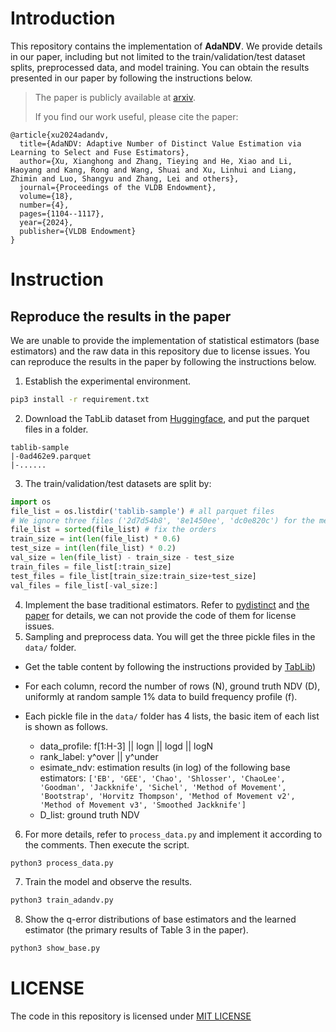 # Introduction

This repository contains the implementation of **AdaNDV**. We provide details in our paper, including but not limited to the train/validation/test dataset splits, preprocessed data, and model training. You can obtain the results presented in our paper by following the instructions below.

> The paper is publicly available at [arxiv](https://arxiv.org/pdf/2502.16190).
>
> If you find our work useful, please cite the paper:

```
@article{xu2024adandv,
  title={AdaNDV: Adaptive Number of Distinct Value Estimation via Learning to Select and Fuse Estimators},
  author={Xu, Xianghong and Zhang, Tieying and He, Xiao and Li, Haoyang and Kang, Rong and Wang, Shuai and Xu, Linhui and Liang, Zhimin and Luo, Shangyu and Zhang, Lei and others},
  journal={Proceedings of the VLDB Endowment},
  volume={18},
  number={4},
  pages={1104--1117},
  year={2024},
  publisher={VLDB Endowment}
}
```

# Instruction

## Reproduce the results in the paper

We are unable to provide the implementation of statistical estimators (base estimators) and the raw data in this repository due to license issues. You can reproduce the results in the paper by following the instructions below.

1. Establish the experimental environment.

```bash
pip3 install -r requirement.txt
```

2. Download the TabLib dataset from [Huggingface](https://huggingface.co/datasets/approximatelabs/tablib-v1-sample), and put the parquet files in a folder.

```
tablib-sample
|-0ad462e9.parquet
|-......
```

3. The train/validation/test datasets are split by:

```python
import os
file_list = os.listdir('tablib-sample') # all parquet files
# We ignore three files ('2d7d54b8', '8e1450ee', 'dc0e820c') for the memory issue
file_list = sorted(file_list) # fix the orders
train_size = int(len(file_list) * 0.6)
test_size = int(len(file_list) * 0.2)
val_size = len(file_list) - train_size - test_size
train_files = file_list[:train_size]
test_files = file_list[train_size:train_size+test_size] 
val_files = file_list[-val_size:]
```

4. Implement the base traditional estimators. Refer to [pydistinct](https://github.com/chanedwin/pydistinct) and [the paper](https://vldb.org/conf/1995/P311.PDF) for details, we can not provide the code of them for license issues.
5. Sampling and preprocess data. You will get the three pickle files in the `data/` folder.

- Get the table content by following the instructions provided by [TabLib](https://huggingface.co/datasets/approximatelabs/tablib-v1-sample))
- For each column, record the number of rows (N), ground truth NDV (D), uniformly at random sample 1% data to build frequency profile (f).
- Each pickle file in the `data/` folder has 4 lists, the basic item of each list is shown as follows.

  - data_profile: f[1:H-3] || logn || logd || logN
  - rank_label: y^over || y^under
  - esimate_ndv: estimation results (in log) of the following base estimators: `['EB', 'GEE', 'Chao', 'Shlosser', 'ChaoLee', 'Goodman', 'Jackknife', 'Sichel', 'Method of Movement', 'Bootstrap', 'Horvitz Thompson', 'Method of Movement v2', 'Method of Movement v3', 'Smoothed Jackknife']`
  - D_list: ground truth NDV

6. For more details, refer to `process_data.py` and implement it according to the comments. Then execute the script.

```bash
python3 process_data.py
```

7. Train the model and observe the results.

```bash
python3 train_adandv.py
```

8. Show the q-error distributions of base estimators and the learned estimator (the primary results of Table 3 in the paper).

```bash
python3 show_base.py
```

# LICENSE

The code in this repository is licensed under [MIT LICENSE](LICENSE)
